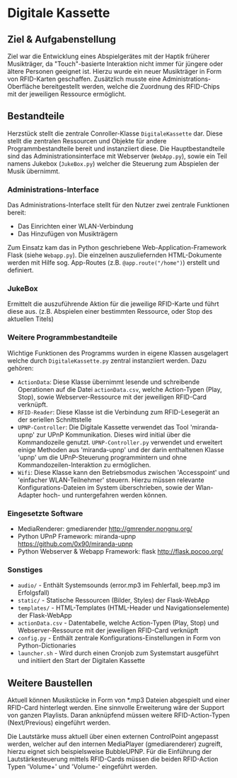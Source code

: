 # Digitale Kassette

## Ziel & Aufgabenstellung

Ziel war die Entwicklung eines Abspielgerätes mit der Haptik früherer Musikträger, da "Touch"-basierte Interaktion nicht immer für jüngere oder ältere Personen geeignet ist. Hierzu wurde ein neuer Musikträger in Form von RFID-Karten geschaffen. Zusätzlich musste eine Administrations-Oberfläche bereitgestellt werden, welche die Zuordnung des RFID-Chips mit der jeweiligen Ressource ermöglicht. 

## Bestandteile

Herzstück stellt die zentrale Conroller-Klasse `DigitaleKassette` dar. Diese stellt die zentralen Ressourcen und Objekte für andere Programmbestandteile bereit und instanziiert diese. Die Hauptbestandteile sind das Administrationsinterface mit Webserver (`WebApp.py`), sowie ein Teil namens Jukebox (`JukeBox.py`) welcher die Steuerung zum Abspielen der Musik übernimmt. 

### Administrations-Interface

Das Administrations-Interface stellt für den Nutzer zwei zentrale Funktionen bereit:
* Das Einrichten einer WLAN-Verbindung
* Das Hinzufügen von Musikträgern

Zum Einsatz kam das in Python geschriebene Web-Application-Framework Flask (siehe `Webapp.py`). Die einzelnen auszuliefernden HTML-Dokumente werden mit Hilfe sog. App-Routes (z.B. `@app.route("/home")`) erstellt und definiert.

### JukeBox

Ermittelt die auszuführende Aktion für die jeweilige RFID-Karte und führt diese aus. (z.B. Abspielen einer bestimmten Ressource, oder Stop des aktuellen Titels) 

### Weitere Programmbestandteile

Wichtige Funktionen des Programms wurden in eigene Klassen ausgelagert welche durch `DigitaleKassette.py` zentral instanziiert werden. Dazu gehören:
* `ActionData`: Diese Klasse übernimmt lesende und schreibende Operationen auf die Datei `actionData.csv`, welche Action-Typen (Play, Stop), sowie Webserver-Ressource mit der jeweiligen RFID-Card verknüpft.
* `RFID-Reader`: Diese Klasse ist die Verbindung zum RFID-Lesegerät an der seriellen Schnittstelle
* `UPNP-Controller`: Die Digitale Kassette verwendet das Tool 'miranda-upnp' zur UPnP Kommunikation. Dieses wird initial über die Kommandozeile genutzt. `UPNP-Controller.py` verwendet und erweitert einige Methoden aus 'miranda-upnp' und der darin enthaltenen Klasse 'upnp' um die UPnP-Steuerung programmintern und ohne Kommandozeilen-Interaktion zu ermöglichen. 
* `Wifi`: Diese Klasse kann den Betriebsmodus zwischen 'Accesspoint' und 'einfacher WLAN-Teilnehmer' steuern. Hierzu müssen relevante Konfigurations-Dateien im System überschrieben, sowie der Wlan-Adapter hoch- und runtergefahren werden können.

### Eingesetzte Software

* MediaRenderer: gmediarender http://gmrender.nongnu.org/
* Python UPnP Framework: miranda-upnp https://github.com/0x90/miranda-upnp
* Python Webserver & Webapp Framework: flask http://flask.pocoo.org/

### Sonstiges

* `audio/` - Enthält Systemsounds (error.mp3 im Fehlerfall, beep.mp3 im Erfolgsfall)
* `static/` - Statische Ressourcen (Bilder, Styles) der Flask-WebApp
* `templates/` - HTML-Templates (HTML-Header und Navigationselemente) der Flask-WebApp
* `actionData.csv` - Datentabelle, welche Action-Typen (Play, Stop) und Webserver-Ressource mit der jeweiligen RFID-Card verknüpft
* `config.py` - Enthält zentrale Konfigurations-Einstellungen in Form von Python-Dictionaries
* `launcher.sh` - Wird durch einen Cronjob zum Systemstart ausgeführt und initiiert den Start der Digitalen Kassette

## Weitere Baustellen

Aktuell können Musikstücke in Form von *.mp3 Dateien abgespielt und einer RFID-Card hinterlegt werden. Eine sinnvolle Erweiterung wäre der Support von ganzen Playlists. Daran anknüpfend müssen weitere RFID-Action-Typen (Next/Previous) eingeführt werden.

Die Lautstärke muss aktuell über einen externen ControlPoint angepasst werden, welcher auf den internen MediaPlayer (gmediarenderer) zugreift, hierzu eignet sich beispielsweise BubbleUPNP. Für die Einführung der Lautstärkesteuerung mittels RFID-Cards müssen die beiden RFID-Action Typen 'Volume+' und 'Volume-' eingeführt werden.
